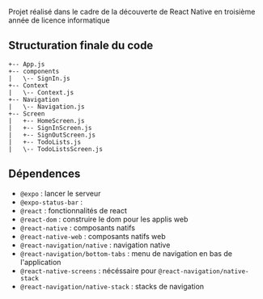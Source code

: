 Projet réalisé dans le cadre de la découverte de React Native en troisième année de licence informatique

## Structuration finale du code

```
+-- App.js
+-- components
|   \-- SignIn.js
+-- Context
|   \-- Context.js
+-- Navigation
|   \-- Navigation.js
+-- Screen
|   +-- HomeScreen.js
|   +-- SignInScreen.js
|   +-- SignOutScreen.js
|   +-- TodoLists.js
|   \-- TodoListsScreen.js
```

## Dépendences

- `@expo` : lancer le serveur
- `@expo-status-bar` :
- `@react` : fonctionnalités de react
- `@react-dom` : construire le dom pour les applis web
- `@react-native` : composants natifs
- `@react-native-web` : composants natifs web
- `@react-navigation/native` : navigation native
- `@react-navigation/bottom-tabs` : menu de navigation en bas de l'application
- `@react-native-screens` : nécéssaire pour `@react-navigation/native-stack`
- `@react-navigation/native-stack` : stacks de navigation

